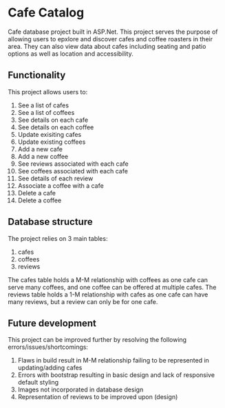 # Cafe Catalog

Cafe database project built in ASP.Net. This project serves the purpose of allowing users to epxlore and discover cafes and coffee roasters in their area. They can also view data about cafes including seating and patio options as well as location and accessibility.

## Functionality

This project allows users to:

1. See a list of cafes
2. See a list of coffees
3. See details on each cafe
4. See details on each coffee
5. Update exisiting cafes
6. Update existing coffees
7. Add a new cafe
8. Add a new coffee
9. See reviews associated with each cafe
10. See coffees associated with each cafe
11. See details of each review
12. Associate a coffee with a cafe
13. Delete a cafe
14. Delete a coffee

## Database structure

The project relies on 3 main tables:

1. cafes
2. coffees
3. reviews

The cafes table holds a M-M relationship with coffees as one cafe can serve many coffees, and one coffee can be offered at multiple cafes. The reviews table holds a 1-M relationship with cafes as one cafe can have many reviews, but a review can only be for one cafe.

## Future development

This project can be improved further by resolving the following errors/issues/shortcomings:

1. Flaws in build result in M-M relationship failing to be represented in updating/adding cafes
2. Errors with bootstrap resulting in basic design and lack of responsive default styling
3. Images not incorporated in database design
4. Representation of reviews to be improved upon (design)

